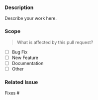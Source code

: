 ### Description
Describe your work here.

### Scope
> What is affected by this pull request?

- [ ] Bug Fix
- [ ] New Feature
- [ ] Documentation
- [ ] Other

### Related Issue
Fixes #

